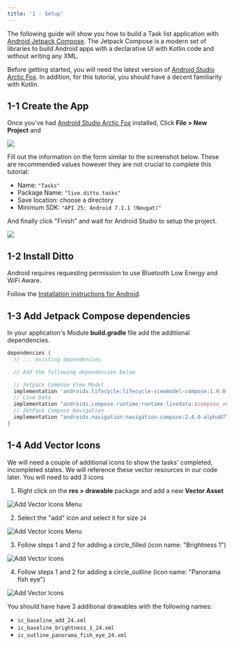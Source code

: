```yaml
---
title: '1 - Setup'
---
```


The following guide will show you how to build a Task list application with [Android Jetpack Compose](https://developer.android.com/jetpack/getting-started). The Jetpack Compose is a modern set of libraries to build Android apps with a declarative UI with Kotlin code and without writing any XML.

Before getting started, you will need the latest version of [Android Studio Arctic Fox](https://developer.android.com/studio). In addition, for this tutorial, you should have a decent familiarity with Kotlin.

## 1-1 Create the App

Once you've had [Android Studio Arctic Fox](https://developer.android.com/studio) installed, Click __File > New Project__ and

![](./new-project.png)

Fill out the information on the form similar to the screenshot below. These are recommended values however they are not crucial to complete this tutorial:

* Name: `"Tasks"`
* Package Name: `"live.ditto.tasks"`
* Save location: choose a directory
* Minimum SDK: `"API 25: Android 7.1.1 (Nougat)"`

And finally click "Finish" and wait for Android Studio to setup the project.

![](./new-project-2.png)

## 1-2 Install Ditto

Android requires requesting permission to use Bluetooth Low Energy and WiFi Aware. 

Follow the [Installation instructions for Android](../../installation).

## 1-3 Add Jetpack Compose dependencies

In your application's Module __build.gradle__ file add the additional dependencies.

```groovy title=build.gradle
dependencies {
  // ... existing dependencies

  // Add the following dependencies below

  // Jetpack Compose View Model
  implementation 'androidx.lifecycle:lifecycle-viewmodel-compose:1.0.0-alpha07'
  // Live Data
  implementation "androidx.compose.runtime:runtime-livedata:$compose_version"
  // JetPack Compose Navigation
  implementation "androidx.navigation:navigation-compose:2.4.0-alpha07"
}

```

## 1-4 Add Vector Icons

We will need a couple of additional icons to show the tasks' completed, incompleted states. We will reference these vector resources in our code later. You will need to add 3 icons

1. Right click on the __res > drawable__ package and add a new __Vector Asset__

![Add Vector Icons Menu](./add-icon-add.png)

2. Select the "add" icon and select it for size `24`

![Add Vector Icons Menu](./add-icon-add-2.png)

3. Follow steps 1 and 2 for adding a circle_filled (icon name: "Brightness 1")

![Add Vector Icons](./add-icon-circle.png)

4. Follow steps 1 and 2 for adding a circle_outline (icon name: "Panorama fish eye")

![Add Vector Icons](./add-icon-circleOutline.png)

You should have have 3 additional drawables with the following names:

* `ic_baseline_add_24.xml`
* `ic_baseline_brightness_1_24.xml`
* `ic_outline_panorama_fish_eye_24.xml`
